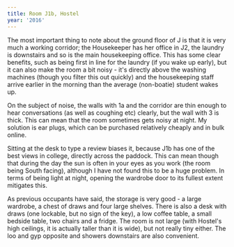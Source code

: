 ```yaml
---
title: Room J1b, Hostel
year: '2016'
---
```


The most important thing to note about the ground floor of J is that it is very much a working corridor; the Housekeeper has her office in J2, the laundry is downstairs and so is the main housekeeping office. This has some clear benefits, such as being first in line for the laundry (if you wake up early), but it can also make the room a bit noisy - it's directly above the washing machines (though you filter this out quickly) and the housekeeping staff arrive earlier in the morning than the average (non-boatie) student wakes up. 

On the subject of noise, the walls with 1a and the corridor are thin enough to hear conversations (as well as coughing etc) clearly, but the wall with 3 is thick. This can mean that the room sometimes gets noisy at night. My solution is ear plugs, which can be purchased relatively cheaply and in bulk online.

Sitting at the desk to type a review biases it, because J1b has one of the best views in college, directly across the paddock. This can mean though that during the day the sun is often in your eyes as you work (the room being South facing), although I have not found this to be a huge problem. In terms of being light at night, opening the wardrobe door to its fullest extent mitigates this.

As previous occupants have said, the storage is very good - a large wardrobe, a chest of draws and four large shelves. There is also a desk with draws (one lockable, but no sign of the key), a low coffee table, a small bedside table, two chairs and a fridge. The room is not large (with Hostel's high ceilings, it is actually taller than it is wide), but not really tiny either. The loo and gyp opposite and showers downstairs are also convenient.